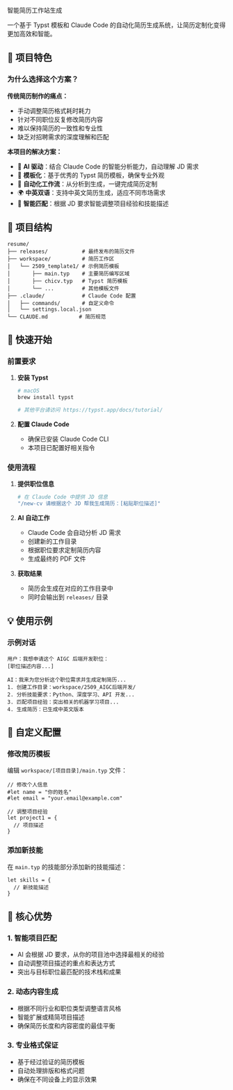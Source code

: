 智能简历工作站生成

一个基于 Typst 模板和 Claude Code 的自动化简历生成系统，让简历定制化变得更加高效和智能。

## 🌟 项目特色

### 为什么选择这个方案？

**传统简历制作的痛点：**
- 手动调整简历格式耗时耗力
- 针对不同职位反复修改简历内容
- 难以保持简历的一致性和专业性
- 缺乏对招聘需求的深度理解和匹配

**本项目的解决方案：**
- 🤖 **AI 驱动**：结合 Claude Code 的智能分析能力，自动理解 JD 需求
- 📝 **模板化**：基于优秀的 Typst 简历模板，确保专业外观
- 🔄 **自动化工作流**：从分析到生成，一键完成简历定制
- 🌍 **中英双语**：支持中英文简历生成，适应不同市场需求
- 🎯 **智能匹配**：根据 JD 要求智能调整项目经验和技能描述

## 📁 项目结构

```
resume/
├── releases/           # 最终发布的简历文件
├── workspace/          # 简历工作区
│   └── 2509_template1/ # 示例简历模板
│       ├── main.typ    # 主要简历编写区域
│       ├── chicv.typ   # Typst 简历模板
│       └── ...         # 其他模板文件
├── .claude/            # Claude Code 配置
│   ├── commands/       # 自定义命令
│   └── settings.local.json
└── CLAUDE.md          # 简历规范
```

## 🚀 快速开始

### 前置要求

1. **安装 Typst**
   ```bash
   # macOS
   brew install typst

   # 其他平台请访问 https://typst.app/docs/tutorial/
   ```

2. **配置 Claude Code**
   - 确保已安装 Claude Code CLI
   - 本项目已配置好相关指令

### 使用流程

1. **提供职位信息**
   ```bash
   # 在 Claude Code 中提供 JD 信息
   "/new-cv 请根据这个 JD 帮我生成简历：[粘贴职位描述]"
   ```

2. **AI 自动工作**
   - Claude Code 会自动分析 JD 需求
   - 创建新的工作目录
   - 根据职位要求定制简历内容
   - 生成最终的 PDF 文件

3. **获取结果**
   - 简历会生成在对应的工作目录中
   - 同时会输出到 `releases/` 目录

## 💡 使用示例

### 示例对话

```
用户：我想申请这个 AIGC 后端开发职位：
[职位描述内容...]

AI：我来为您分析这个职位需求并生成定制简历...
1. 创建工作目录：workspace/2509_AIGC后端开发/
2. 分析技能要求：Python、深度学习、API 开发...
3. 匹配项目经验：突出相关的机器学习项目...
4. 生成简历：已生成中英文版本
```

## 🔧 自定义配置

### 修改简历模板

编辑 `workspace/[项目目录]/main.typ` 文件：

```typst
// 修改个人信息
#let name = "你的姓名"
#let email = "your.email@example.com"

// 调整项目经验
let project1 = {
  // 项目描述
}
```

### 添加新技能

在 `main.typ` 的技能部分添加新的技能描述：

```typst
let skills = {
  // 新技能描述
}
```

## 🎯 核心优势

### 1. 智能项目匹配
- AI 会根据 JD 要求，从你的项目池中选择最相关的经验
- 自动调整项目描述的重点和表达方式
- 突出与目标职位最匹配的技术栈和成果

### 2. 动态内容生成
- 根据不同行业和职位类型调整语言风格
- 智能扩展或精简项目描述
- 确保简历长度和内容密度的最佳平衡

### 3. 专业格式保证
- 基于经过验证的简历模板
- 自动处理排版和格式问题
- 确保在不同设备上的显示效果

